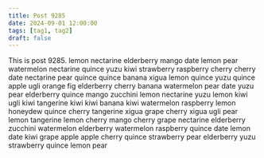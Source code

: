 ```yaml
---
title: Post 9285
date: 2024-09-01 12:00:00
tags: [tag1, tag2]
draft: false
---
```

This is post 9285.
lemon
nectarine
elderberry
mango
date
lemon
pear
watermelon
nectarine
quince
yuzu
kiwi
strawberry
raspberry
cherry
cherry
date
nectarine
pear
quince
quince
banana
xigua
lemon
quince
yuzu
quince
apple
ugli
orange
fig
elderberry
cherry
banana
watermelon
pear
date
yuzu
pear
elderberry
quince
mango
zucchini
lemon
nectarine
yuzu
lemon
kiwi
ugli
kiwi
tangerine
kiwi
kiwi
banana
kiwi
watermelon
raspberry
lemon
honeydew
quince
cherry
tangerine
xigua
grape
cherry
xigua
ugli
pear
lemon
tangerine
lemon
cherry
mango
cherry
grape
nectarine
elderberry
zucchini
watermelon
elderberry
watermelon
raspberry
quince
date
lemon
date
kiwi
grape
apple
apple
cherry
quince
strawberry
pear
elderberry
yuzu
strawberry
quince
lemon
pear
